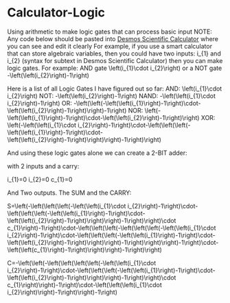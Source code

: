 # Calculator-Logic
Using arithmetic to make logic gates that can process basic input
NOTE: Any code below should be pasted into [Desmos Scientific Calculator](https://www.desmos.com/scientific) where you can see and edit it clearly
For example, if you use a smart calculator that can store algebraic variables, then you could have two inputs: i_{1} and i_{2} (syntax for subtext in Desmos Scientific Calculator) then you can make logic gates. For example: AND gate \left(i_{1}\cdot i_{2}\right) or a NOT gate -\left(\left(i_{2}\right)-1\right)

Here is a list of all Logic Gates I have figured out so far:
AND:
\left(i_{1}\cdot i_{2}\right)
NOT:
-\left(\left(i_{2}\right)-1\right)
NAND:
-\left(\left(i_{1}\cdot i_{2}\right)-1\right)
OR:
-\left(\left(-\left(\left(i_{1}\right)-1\right)\cdot-\left(\left(i_{2}\right)-1\right)\right)-1\right)
NOR:
\left(-\left(\left(i_{1}\right)-1\right)\cdot-\left(\left(i_{2}\right)-1\right)\right)
XOR:
\left(-\left(\left(i_{1}\cdot i_{2}\right)-1\right)\cdot-\left(\left(\left(-\left(\left(i_{1}\right)-1\right)\cdot-\left(\left(i_{2}\right)-1\right)\right)\right)-1\right)\right)

And using these logic gates alone we can create a 2-BIT adder:

with 2 inputs and a carry:

i_{1}=0
i_{2}=0
c_{1}=0

And Two outputs. The SUM and the CARRY:

S=\left(-\left(\left(\left(-\left(\left(i_{1}\cdot i_{2}\right)-1\right)\cdot-\left(\left(\left(-\left(\left(i_{1}\right)-1\right)\cdot-\left(\left(i_{2}\right)-1\right)\right)\right)-1\right)\right)\cdot c_{1}\right)-1\right)\cdot-\left(\left(\left(-\left(\left(\left(-\left(\left(i_{1}\cdot i_{2}\right)-1\right)\cdot-\left(\left(\left(-\left(\left(i_{1}\right)-1\right)\cdot-\left(\left(i_{2}\right)-1\right)\right)\right)-1\right)\right)\right)-1\right)\cdot-\left(\left(c_{1}\right)-1\right)\right)\right)-1\right)\right)

C=-\left(\left(-\left(\left(\left(\left(-\left(\left(i_{1}\cdot i_{2}\right)-1\right)\cdot-\left(\left(\left(-\left(\left(i_{1}\right)-1\right)\cdot-\left(\left(i_{2}\right)-1\right)\right)\right)-1\right)\right)\cdot c_{1}\right)\right)-1\right)\cdot-\left(\left(\left(i_{1}\cdot i_{2}\right)\right)-1\right)\right)-1\right)
